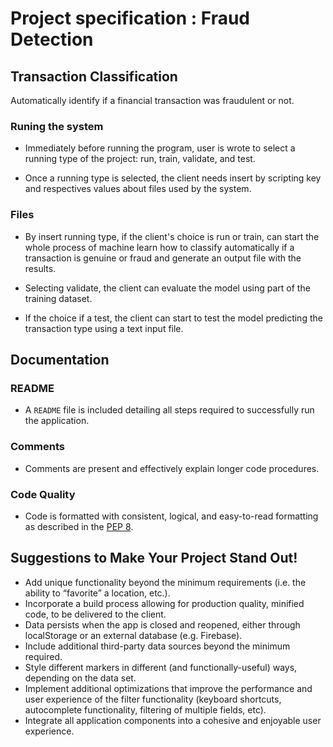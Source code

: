 # Project specification : Fraud Detection

## Transaction Classification

Automatically identify if a financial transaction was fraudulent or not.

### Runing the system

* Immediately before running the program, user is wrote to select a running type of the project: run, train, validate, and test.

* Once a running type is selected, the client needs insert by scripting key and respectives values about files used by the system.

### Files

* By insert running type, if the client's choice is run or train, can start the whole process of machine learn how to classify automatically if a transaction is genuine or fraud and generate an output file with the results.

* Selecting validate, the client can evaluate the model using part of the training dataset.

* If the choice if a test, the client can start to test the model predicting the transaction type using a text input file.


## Documentation
### README
- A `README` file is included detailing all steps required to successfully run the application.

### Comments
- Comments are present and effectively explain longer code procedures.

### Code Quality
- Code is formatted with consistent, logical, and easy-to-read formatting as described in the [PEP 8](https://www.python.org/dev/peps/pep-0008/).

## Suggestions to Make Your Project Stand Out!
- Add unique functionality beyond the minimum requirements (i.e. the ability to “favorite” a location, etc.).
- Incorporate a build process allowing for production quality, minified code, to be delivered to the client.
- Data persists when the app is closed and reopened, either through localStorage or an external database (e.g. Firebase).
- Include additional third-party data sources beyond the minimum required.
- Style different markers in different (and functionally-useful) ways, depending on the data set.
- Implement additional optimizations that improve the performance and user experience of the filter functionality (keyboard shortcuts, autocomplete functionality, filtering of multiple fields, etc).
- Integrate all application components into a cohesive and enjoyable user experience.
